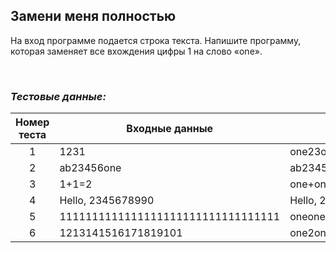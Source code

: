 ## Замени меня полностью

На вход программе подается строка текста. Напишите программу, которая заменяет все вхождения цифры 1 на слово «one».

<br>

### *Тестовые данные:*

| Номер теста | Входные данные                     | Выходные данные                                                                                        |
|:-----------:|------------------------------------|--------------------------------------------------------------------------------------------------------|
|      1      | 1231                               | one23one                                                                                               |
|      2      | ab23456one                         | ab23456one                                                                                             |
|      3      | 1+1=2                              | one+one=2                                                                                              |
|      4      | Hello, 2345678990                  | Hello, 2345678990                                                                                      |
|      5      | 1111111111111111111111111111111111 | oneoneoneoneoneoneoneoneoneoneoneoneoneoneoneoneoneoneoneoneoneoneoneoneoneoneoneoneoneoneoneoneoneone |
|      6      | 1213141516171819101                | one2one3one4one5one6one7one8one9one0one                                                                |